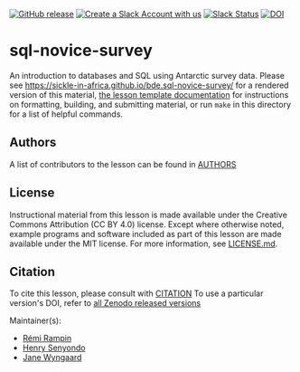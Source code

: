 [![GitHub release][shields_release]][swc_sql_novice_survey_releases]
[![Create a Slack Account with us](https://img.shields.io/badge/Create_Slack_Account-The_Carpentries-071159.svg)](https://swc-slack-invite.herokuapp.com/) 
[![Slack Status](https://img.shields.io/badge/Slack_Channel-swc--sql-E01563.svg)](https://swcarpentry.slack.com/messages/C9X3YNVNY) 
[![DOI][zenodo_badge_DOI]][all_releases_DOI]

sql-novice-survey
=================

An introduction to databases and SQL using Antarctic survey data.
Please see <https://sickle-in-africa.github.io/bde.sql-novice-survey/> for a rendered version of this material,
[the lesson template documentation][lesson-example]
for instructions on formatting, building, and submitting material,
or run `make` in this directory for a list of helpful commands.

## Authors
A list of contributors to the lesson can be found in [AUTHORS](AUTHORS)

## License
Instructional material from this lesson is made available under the Creative
Commons Attribution (CC BY 4.0) license. Except where otherwise noted, example
programs and software included as part of this lesson are made available under
the MIT license. For more information, see [LICENSE.md](LICENSE.md).

## Citation
To cite this lesson, please consult with [CITATION](CITATION)
To use a particular version's DOI, refer to [all Zenodo released versions][all_zenodo_versions]

Maintainer(s):

* [Rémi Rampin](https://carpentries.org/instructors/#remram44)
* [Henry Senyondo](https://carpentries.org/instructors/#henrykironde)
* [Jane Wyngaard](https://github.com/r4space)

[lesson-example]: https://carpentries.github.io/lesson-example/
[shields_release]: https://img.shields.io/github/v/release/swcarpentry/sql-novice-survey
[swc_sql_novice_survey_releases]: https://github.com/swcarpentry/sql-novice-survey/releases
[zenodo_badge_DOI]: https://zenodo.org/badge/DOI/10.5281/zenodo.3265271.svg
[all_releases_DOI]: https://doi.org/10.5281/zenodo.3265270
[all_zenodo_versions]: https://zenodo.org/search?page=1&size=20&q=3265271&sort=-version&all_versions=True
